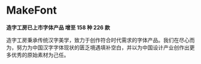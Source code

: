 # MakeFont
**造字工房已上市字体产品 增至 158 种 226 款**

造字工房秉承传统汉字美学，致力于创作符合时代需求的字体产品。我们在尽心而为，努力为中国汉字字体现状的匮乏境遇填补空白，并以为中国设计产业创作出更多优秀的原始素材为己任。